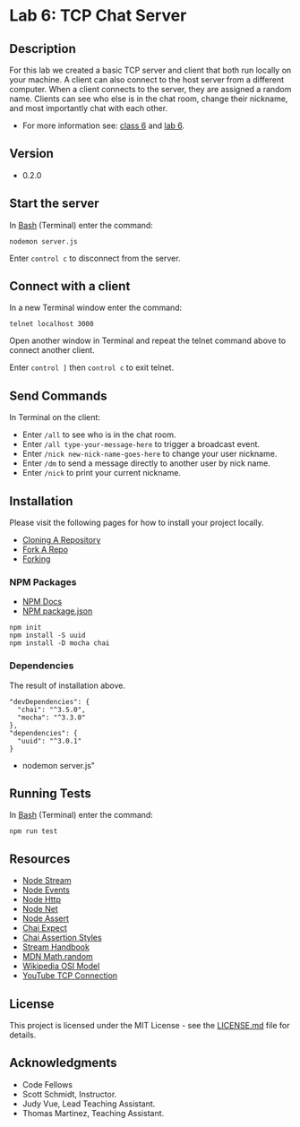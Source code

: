 # Lab 6: TCP Chat Server

## Description
For this lab we created a basic TCP server and client that both run locally on your machine. A client can also connect to the host server from a different computer. When a client connects to the server, they are assigned a random name. Clients can see who else is in the chat room, change their nickname, and most importantly chat with each other.

* For more information see: [class 6](https://github.com/codefellows/seattle-javascript-401d15/tree/master/class-06-tcp-chat) and [lab 6](https://github.com/codefellows-seattle-javascript-401d15/lab-06-tcp-chat).

## Version
* 0.2.0

## Start the server
In [Bash](https://en.wikipedia.org/wiki/Bash_(Unix_shell)) (Terminal) enter the command:

```server
nodemon server.js
```
Enter `control c` to disconnect from the server.

## Connect with a client
In a new Terminal window enter the command:

```telnet
telnet localhost 3000
```
Open another window in Terminal and repeat the telnet command above to connect another client.

Enter `control ]` then `control c` to exit telnet.

## Send Commands
In Terminal on the client:

* Enter `/all` to see who is in the chat room.
* Enter `/all type-your-message-here` to trigger a broadcast event.
* Enter `/nick new-nick-name-goes-here` to change your user nickname.
* Enter `/dm` to send a message directly to another user by nick name.
* Enter `/nick` to print your current nickname.

## Installation
Please visit the following pages for how to install your project locally.

* [Cloning A Repository](https://help.github.com/articles/cloning-a-repository/)
* [Fork A Repo](https://help.github.com/articles/fork-a-repo/)
* [Forking](https://guides.github.com/activities/forking/)

### NPM Packages
* [NPM Docs](https://docs.npmjs.com)
* [NPM package.json](https://docs.npmjs.com/files/package.json)

```npm install
npm init
npm install -S uuid
npm install -D mocha chai
```
### Dependencies
The result of installation above.

```npm result
"devDependencies": {
  "chai": "^3.5.0",
  "mocha": "^3.3.0"
},
"dependencies": {
  "uuid": "^3.0.1"
}
```
* nodemon server.js"

## Running Tests
In [Bash](https://en.wikipedia.org/wiki/Bash_(Unix_shell)) (Terminal) enter the command:

```testing
npm run test
```

## Resources

* [Node Stream](https://nodejs.org/docs/latest/api/stream.html)
* [Node Events](https://nodejs.org/api/events.html)
* [Node Http](https://nodejs.org/api/http.html)
* [Node Net](https://nodejs.org/docs/latest/api/net.html)
* [Node Assert](https://nodejs.org/api/assert.html)
* [Chai Expect](http://chaijs.com/api/bdd/)
* [Chai Assertion Styles](http://chaijs.com/guide/styles/#expect)
* [Stream Handbook](https://github.com/substack/stream-handbook)
* [MDN Math.random](https://developer.mozilla.org/en-US/docs/Web/JavaScript/Reference/Global_Objects/Math/random)
* [Wikipedia OSI Model](https://en.wikipedia.org/wiki/OSI_model)
* [YouTube TCP Connection](https://www.youtube.com/watch?v=F27PLin3TV0)

## License

This project is licensed under the MIT License - see the [LICENSE.md](https://github.com/mmpadget/lab-06-tcp-chat/blob/lab-06/lab-padget/LICENSE) file for details.

## Acknowledgments
* Code Fellows
* Scott Schmidt, Instructor.
* Judy Vue, Lead Teaching Assistant.
* Thomas Martinez, Teaching Assistant.
